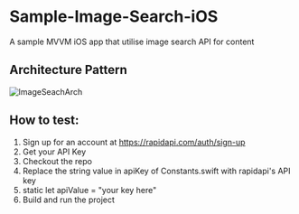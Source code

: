 # Sample-Image-Search-iOS
 A sample MVVM iOS app that utilise image search API for content


## Architecture Pattern
![ImageSeachArch](https://user-images.githubusercontent.com/6856625/192050313-3f037945-0d41-404d-97b5-e3141f4d7c74.jpg)

## How to test:
1. Sign up for an account at https://rapidapi.com/auth/sign-up
2. Get your API Key 
3. Checkout the repo
4. Replace the string value in apiKey of Constants.swift with rapidapi's API key
5. static let apiValue = "your key here"
6. Build and run the project
